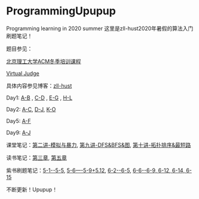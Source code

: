 # ProgrammingUpupup
Programming learning in 2020 summer
这里是zll-hust2020年暑假的算法入门刷题笔记！

题目参见：

[北京理工大学ACM冬季培训课程](https://www.bilibili.com/video/BV1pE411E7RV)

[Virtual Judge](https://vjudge.net/)

具体内容参见博客：[zll-hust](https://blog.csdn.net/zll_hust)

Day1: [A-B](https://blog.csdn.net/zll_hust/article/details/106989299) , [C-D](https://blog.csdn.net/zll_hust/article/details/107008236) , [E-G](https://blog.csdn.net/zll_hust/article/details/107018752) , [H-L](https://blog.csdn.net/zll_hust/article/details/107043441)

Day2: [A-C](https://blog.csdn.net/zll_hust/article/details/107115733), [D-J](https://blog.csdn.net/zll_hust/article/details/107161992), [K-O](https://blog.csdn.net/zll_hust/article/details/107179040)

Day5: [A-F](https://blog.csdn.net/zll_hust/article/details/107369658)

Day9: [A-J](https://blog.csdn.net/zll_hust/article/details/107300864)

课堂笔记：[第二讲-模拟与暴力](https://blog.csdn.net/zll_hust/article/details/107085995), [第九讲-DFS&BFS&图](https://blog.csdn.net/zll_hust/article/details/107300864), [第十讲-拓扑排序&最短路](https://blog.csdn.net/zll_hust/article/details/107369658)

读书笔记：[第三章](https://blog.csdn.net/zll_hust/article/details/107075387), [第五章](https://blog.csdn.net/zll_hust/article/details/107115733)

紫书刷题笔记：[5-1--5-5](https://blog.csdn.net/zll_hust/article/details/107215908), [5-6—-5-9+5.12](https://blog.csdn.net/zll_hust/article/details/107229192), [6-2--6-5](https://blog.csdn.net/zll_hust/article/details/107268109), [6-6--6-9, 6-12, 6-14, 6-15](https://blog.csdn.net/zll_hust/article/details/107284525)


不断更新！Upupup！
